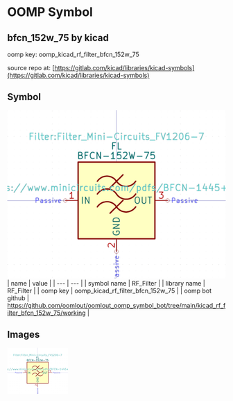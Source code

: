 # OOMP Symbol  
## bfcn_152w_75  by kicad  
  
oomp key: oomp_kicad_rf_filter_bfcn_152w_75  
  
source repo at: [https://gitlab.com/kicad/libraries/kicad-symbols](https://gitlab.com/kicad/libraries/kicad-symbols)  
## Symbol  
  
[![working.png](working_600.png)](working.png)  
| name | value | 
| --- | --- | 
| symbol name | RF_Filter | 
| library name | RF_Filter | 
| oomp key | oomp_kicad_rf_filter_bfcn_152w_75 | 
| oomp bot github | https://github.com/oomlout/oomlout_oomp_symbol_bot/tree/main/kicad_rf_filter_bfcn_152w_75/working | 
## Images  
  
[![working.png](working_140.png)](working.png)  

